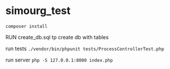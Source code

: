 # simourg_test

`composer install`

RUN create_db.sql tp create db with tables

run tests
`./vendor/bin/phpunit tests/ProcessControllerTest.php`

run server
`php -S 127.0.0.1:8000 index.php`
